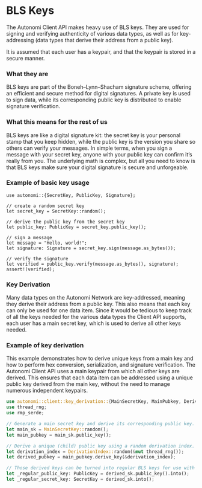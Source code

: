 # BLS Keys

The Autonomi Client API makes heavy use of BLS keys. They are used for signing and verifying authenticity of various data types, as well as for key-addressing (data types that derive their address from a public key).

It is assumed that each user has a keypair, and that the keypair is stored in a secure manner.

### What they are

BLS keys are part of the Boneh–Lynn–Shacham signature scheme, offering an efficient and secure method for digital signatures. A private key is used to sign data, while its corresponding public key is distributed to enable signature verification.

### What this means for the rest of us

BLS keys are like a digital signature kit: the secret key is your personal stamp that you keep hidden, while the public key is the version you share so others can verify your messages. In simple terms, when you sign a message with your secret key, anyone with your public key can confirm it’s really from you. The underlying math is complex, but all you need to know is that BLS keys make sure your digital signature is secure and unforgeable.

### Example of basic key usage

```
use autonomi::{SecretKey, PublicKey, Signature};

// create a random secret key
let secret_key = SecretKey::random();

// derive the public key from the secret key
let public_key: PublicKey = secret_key.public_key();

// sign a message
let message = "Hello, world!";
let signature: Signature = secret_key.sign(message.as_bytes());

// verify the signature
let verified = public_key.verify(message.as_bytes(), signature);
assert!(verified);
```

### Key Derivation

Many data types on the Autonomi Network are key-addressed, meaning they derive their address from a public key. This also means that each key can only be used for one data item. Since it would be tedious to keep track of all the keys needed for the various data types the Client API supports, each user has a main secret key, which is used to derive all other keys needed.

### Example of key derivation

This example demonstrates how to derive unique keys from a main key and how to perform hex conversion, serialization, and signature verification. The Autonomi Client API uses a main keypair from which all other keys are derived. This ensures that each data item can be addressed using a unique public key derived from the main key, without the need to manage numerous independent keypairs.

```rust
use autonomi::client::key_derivation::{MainSecretKey, MainPubkey, DerivedPubkey, DerivationIndex};
use thread_rng;
use rmp_serde;

// Generate a main secret key and derive its corresponding public key.
let main_sk = MainSecretKey::random();
let main_pubkey = main_sk.public_key();

// Derive a unique (child) public key using a random derivation index.
let derivation_index = DerivationIndex::random(&mut thread_rng());
let derived_pubkey = main_pubkey.derive_key(&derivation_index);

// Those derived keys can be turned into regular BLS keys for use with other data types APIs
let _regular_public_key: PublicKey = derived_sk.public_key().into();
let _regular_secret_key: SecretKey = derived_sk.into();
```
